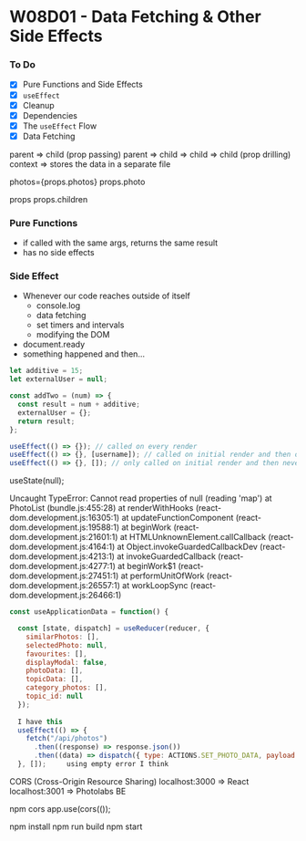 # W08D01 - Data Fetching & Other Side Effects

### To Do
- [x] Pure Functions and Side Effects
- [x] `useEffect`
- [x] Cleanup
- [x] Dependencies
- [x] The `useEffect` Flow
- [x] Data Fetching

parent => child (prop passing)
parent => child => child => child (prop drilling)
context => stores the data in a separate file

photos={props.photos}
props.photo


props
props.children


### Pure Functions
* if called with the same args, returns the same result
* has no side effects

### Side Effect
* Whenever our code reaches outside of itself
  * console.log
  * data fetching
  * set timers and intervals
  * modifying the DOM
* document.ready
* something happened and then...

```js
let additive = 15;
let externalUser = null;

const addTwo = (num) => {
  const result = num + additive;
  externalUser = {};
  return result;
};
```

```js
useEffect(() => {}); // called on every render
useEffect(() => {}, [username]); // called on initial render and then only if username changes 
useEffect(() => {}, []); // only called on initial render and then never again
```


useState(null);


Uncaught TypeError: Cannot read properties of null (reading 'map')
    at PhotoList (bundle.js:455:28)
    at renderWithHooks (react-dom.development.js:16305:1)
    at updateFunctionComponent (react-dom.development.js:19588:1)
    at beginWork (react-dom.development.js:21601:1)
    at HTMLUnknownElement.callCallback (react-dom.development.js:4164:1)
    at Object.invokeGuardedCallbackDev (react-dom.development.js:4213:1)
    at invokeGuardedCallback (react-dom.development.js:4277:1)
    at beginWork$1 (react-dom.development.js:27451:1)
    at performUnitOfWork (react-dom.development.js:26557:1)
    at workLoopSync (react-dom.development.js:26466:1)

```js
const useApplicationData = function() {

  const [state, dispatch] = useReducer(reducer, {
    similarPhotos: [],
    selectedPhoto: null,
    favourites: [],
    displayModal: false,
    photoData: [],
    topicData: [],
    category_photos: [],
    topic_id: null
  });  
  
  I have this  
  useEffect(() => {
    fetch("/api/photos")
      .then((response) => response.json())
      .then((data) => dispatch({ type: ACTIONS.SET_PHOTO_DATA, payload: data }))
  }, []);     using empty error I think

```




CORS (Cross-Origin Resource Sharing)
localhost:3000 => React
localhost:3001 => Photolabs BE


npm cors
app.use(cors(());


npm install
npm run build
npm start










